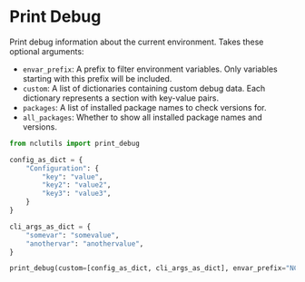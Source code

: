 # Print Debug

Print debug information about the current environment. Takes these optional arguments:

-   `envar_prefix`: A prefix to filter environment variables. Only variables starting with this prefix will be included.
-   `custom`: A list of dictionaries containing custom debug data. Each dictionary represents a section with key-value pairs.
-   `packages`: A list of installed package names to check versions for.
-   `all_packages`: Whether to show all installed package names and versions.

```python
from nclutils import print_debug

config_as_dict = {
    "Configuration": {
        "key": "value",
        "key2": "value2",
        "key3": "value3",
    }
}

cli_args_as_dict = {
    "somevar": "somevalue",
    "anothervar": "anothervalue",
}

print_debug(custom=[config_as_dict, cli_args_as_dict], envar_prefix="NCLUTILS_", packages=["nclutils"])
```
